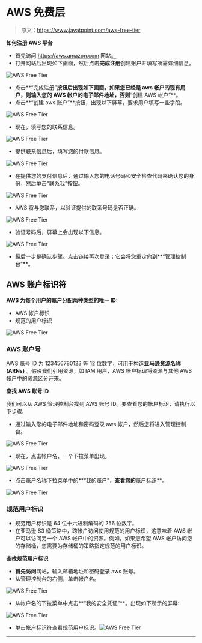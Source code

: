 # AWS 免费层

> 原文：<https://www.javatpoint.com/aws-free-tier>

**如何注册 AWS 平台**

*   首先访问 https://aws.amazon.com 网站[。](https://aws.amazon.com/)
*   打开网站后出现如下画面，然后点击**完成注册**创建账户并填写所需详细信息。

![AWS Free Tier](img/8318042a45b5831e55db1ef44a91f619.png)

*   点击**“完成注册”**按钮后出现如下画面。如果您已经是 aws 帐户的现有用户，则输入您的 AWS 帐户的电子邮件地址，否则**“创建 AWS 帐户”**。
*   点击**“创建 aws 账户”**按钮，出现以下屏幕，要求用户填写一些字段。

![AWS Free Tier](img/f5098a38e6040c0ba2190408607333cb.png)

*   现在，填写您的联系信息。

![AWS Free Tier](img/102751218e93b68715365f3b4c257cc9.png)

*   提供联系信息后，填写您的付款信息。

![AWS Free Tier](img/e298e475195b6edd0c07f8fd1398d2d7.png)

*   在提供您的支付信息后，通过输入您的电话号码和安全检查代码来确认您的身份，然后单击“联系我”按钮。

![AWS Free Tier](img/7b5fef35e4b42c205cfc387bd1baac5b.png)

*   AWS 将与您联系，以验证提供的联系号码是否正确。

![AWS Free Tier](img/3687b2bdccbe17b70db6815456061168.png)

*   验证号码后，屏幕上会出现以下信息。

![AWS Free Tier](img/2c2dde4baa3b3eb93e683c3b48c31055.png)

*   最后一步是确认步骤。点击链接再次登录；它会将您重定向到**“管理控制台”**。

## AWS 账户标识符

**AWS 为每个用户的账户分配两种类型的唯一 ID:**

*   AWS 帐户标识
*   规范的用户标识

![AWS Free Tier](img/2d63beb32a3d18e3b2e5751d509886c5.png)

### AWS 账户号

AWS 账号 ID 为 123456780123 等 12 位数字，可用于构造**亚马逊资源名称(ARNs)** 。假设我们引用资源，如 IAM 用户，AWS 帐户标识将资源与其他 AWS 帐户中的资源区分开来。

**查找 AWS 账号 ID**

我们可以从 AWS 管理控制台找到 AWS 账号 ID。要查看您的帐户标识，请执行以下步骤:

*   通过输入您的电子邮件地址和密码登录 aws 帐户，然后您将进入管理控制台。

![AWS Free Tier](img/f32b2a06238ef3509730213e15cfbac5.png)

*   现在，点击帐户名，一个下拉菜单出现。

![AWS Free Tier](img/468c9eb0bd27aa4bee7afe21f8e0636a.png)

*   点击账户名称下拉菜单中的**“我的账户”**，查看您的**账户标识**。

![AWS Free Tier](img/07c484b8ef694af8a4fdce5dea192a1b.png)

### 规范用户标识

*   规范用户标识是 64 位十六进制编码的 256 位数字。
*   在亚马逊 S3 桶策略中，跨帐户访问使用规范的用户标识，这意味着 AWS 帐户可以访问另一个 AWS 帐户中的资源。例如，如果您希望 AWS 帐户访问您的存储桶，您需要为存储桶的策略指定规范的用户标识。

**查找规范用户标识**

*   **首先访问**网站，输入邮箱地址和密码登录 aws 账号。
*   从管理控制台的右侧，单击帐户名。

![AWS Free Tier](img/c9e9c3d4a7d5d068c320d2d3178dfeb4.png)

*   从帐户名的下拉菜单中点击**“我的安全凭证”**。出现如下所示的屏幕:

![AWS Free Tier](img/3b7d7d5bd0b503f517d91182eb15ca60.png)
*   单击帐户标识符查看规范用户标识。![AWS Free Tier](img/a98a0487074dc909a58e29a09fa97110.png)

* * *